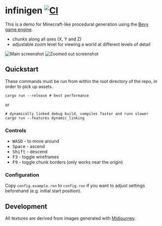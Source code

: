 # infinigen [![CI](https://github.com/jameshiew/infinigen/actions/workflows/ci.yml/badge.svg)](https://github.com/jameshiew/infinigen/actions/workflows/ci.yml)

This is a demo for Minecraft-like procedural generation using the [Bevy game engine](https://bevyengine.org/).

- chunks along all axes (X, Y and Z)
- adjustable zoom level for viewing a world at different levels of detail

![Main screenshot](screenshots/main.png "Screenshot")
![Zoomed out screenshot](screenshots/zoomed_out.png "Zoomed out")

## Quickstart

These commands must be run from within the root directory of the repo, in order to pick up assets.

```shell
cargo run --release # best performance
```

or

```shell
# dynamically linked debug build, compiles faster and runs slower
cargo run --features dynamic_linking
```

### Controls

- <kbd>W</kbd><kbd>A</kbd><kbd>S</kbd><kbd>D</kbd> - to move around
- <kbd>Space</kbd> - ascend
- <kbd>Shift</kbd> - descend
- <kbd>F3</kbd> - toggle wireframes
- <kbd>F9</kbd> - toggle chunk borders (only works near the origin)

### Configuration

Copy `config.example.ron` to `config.ron` if you want to adjust settings beforehand (e.g. initial start position).

## Development

All textures are derived from images generated with [Midjourney](https://midjourney.com).
